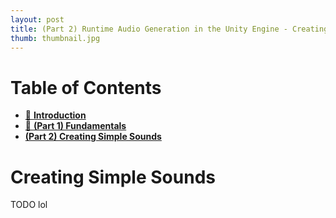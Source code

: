```yaml
---
layout: post
title: (Part 2) Runtime Audio Generation in the Unity Engine - Creating Simple Sounds
thumb: thumbnail.jpg
---
```


<h1>Table of Contents</h1>

- [🔗 **Introduction**](/2022/unity-audio-generation-fundamentals/#introduction)
- [🔗 **(Part 1) Fundamentals**](/2022/unity-audio-generation-fundamentals/#fundamentals)
- [**(Part 2) Creating Simple Sounds**](#creating-simple-sounds)

# Creating Simple Sounds
TODO lol